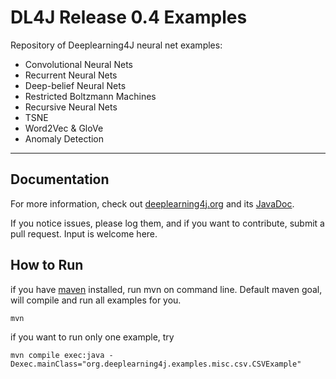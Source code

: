 DL4J Release 0.4 Examples 
=========================
Repository of Deeplearning4J neural net examples:

- Convolutional Neural Nets
- Recurrent Neural Nets
- Deep-belief Neural Nets
- Restricted Boltzmann Machines
- Recursive Neural Nets
- TSNE
- Word2Vec & GloVe
- Anomaly Detection

---

## Documentation
For more information, check out [deeplearning4j.org](http://deeplearning4j.org/) and its [JavaDoc](http://deeplearning4j.org/doc/).

If you notice issues, please log them, and if you want to contribute, submit a pull request. Input is welcome here.



## How to Run

if you have [maven](https://maven.apache.org/install.html) installed, run mvn on command line. Default maven goal, will compile and run all examples for you.


    mvn

if you want to run only one example, try

    mvn compile exec:java -Dexec.mainClass="org.deeplearning4j.examples.misc.csv.CSVExample"


